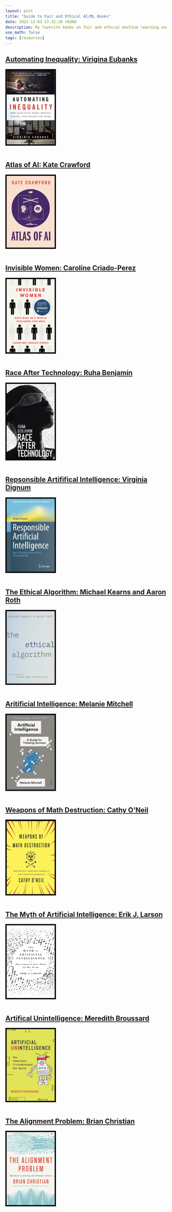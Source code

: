 ```yaml
---
layout: post
title: "Guide to Fair and Ethical AI/ML Books"
date: 2022-12-03 17:32:20 +0300
description: My favorite books on fair and ethical machine learning and artificial intelligence.
use_math: false
tags: [resources]
---
```

## [Automating Inequality: Virigina Eubanks](https://bookshop.org/p/books/automating-inequality-how-high-tech-tools-profile-police-and-punish-the-poor-virginia-eubanks/8445864?ean=9781250215789)

<img
  src="/assets/img/book-covers/inequality.png"
  style="align: left; border: 4px solid black; max-width: 150px; margin: 0 15px 15px 0;"/> 
  

## [Atlas of AI: Kate Crawford](https://bookshop.org/p/books/atlas-of-ai-power-politics-and-the-planetary-costs-of-artificial-intelligence-kate-crawford/17465404?ean=9780300264630)

<img
  src="/assets/img/book-covers/atlas.png"
  style="align: left; border: 4px solid black; max-width: 150px; margin: 0 15px 15px 0;"/> 
  
## [Invisible Women: Caroline Criado-Perez](https://bookshop.org/p/books/invisible-women-data-bias-in-a-world-designed-for-men-caroline-criado-perez/15136602?ean=9781419735219)

<img
  src="/assets/img/book-covers/invisible.png"
  style="align: left; border: 4px solid black; max-width: 150px; margin: 0 15px 15px 0;"/> 
  
## [Race After Technology: Ruha Benjamin](https://bookshop.org/p/books/race-after-technology-abolitionist-tools-for-the-new-jim-code-ruha-benjamin/7508567?ean=9781509526406)

<img
  src="/assets/img/book-covers/race.png"
  style="align: left; border: 4px solid black; max-width: 150px; margin: 0 15px 15px 0;"/> 

## [Repsonsible Artififical Intelligence: Virginia Dignum](https://bookshop.org/p/books/responsible-artificial-intelligence-how-to-develop-and-use-ai-in-a-responsible-way-virginia-dignum/15507515?ean=9783030303730)

<img
  src="/assets/img/book-covers/responsible.png"
  style="align: left; border: 4px solid black; max-width: 150px; margin: 0 15px 15px 0;"/> 

## [The Ethical Algorithm: Michael Kearns and Aaron Roth](https://bookshop.org/p/books/the-ethical-algorithm-the-science-of-socially-aware-algorithm-design-michael-kearns/11705689?ean=9780190948207)

<img
  src="/assets/img/book-covers/ethical.png"
  style="align: left; border: 4px solid black; max-width: 150px; margin: 0 15px 15px 0;"/> 

## [Aritificial Intelligence: Melanie Mitchell](https://us.macmillan.com/books/9780374715236/artificialintelligence)

<img
  src="/assets/img/book-covers/AI.png"
  style="align: left; border: 4px solid black; max-width: 150px; margin: 0 15px 15px 0;"/> 

## [Weapons of Math Destruction: Cathy O'Neil](https://bookshop.org/p/books/weapons-of-math-destruction-how-big-data-increases-inequality-and-threatens-democracy-cathy-o-neil/11438502?ean=9780553418835)

<img
  src="/assets/img/book-covers/math.png"
  style="align: left; border: 4px solid black; max-width: 150px; margin: 0 15px 15px 0;"/> 

## [The Myth of Artificial Intelligence: Erik J. Larson](https://bookshop.org/p/books/the-myth-of-artificial-intelligence-why-computers-can-t-think-the-way-we-do-erik-j-larson/18467605?ean=9780674983519)

<img
  src="/assets/img/book-covers/myth.png"
  style="align: left; border: 4px solid black; max-width: 150px; margin: 0 15px 15px 0;"/> 

## [Artifical Unintelligence: Meredith Broussard](https://bookshop.org/p/books/artificial-unintelligence-how-computers-misunderstand-the-world-meredith-broussard/7352531?ean=9780262537018)

<img
  src="/assets/img/book-covers/unintelligence.png"
  style="align: left; border: 4px solid black; max-width: 150px; margin: 0 15px 15px 0;"/> 

## [The Alignment Problem: Brian Christian](https://bookshop.org/p/books/the-alignment-problem-machine-learning-and-human-values-brian-christian/16099409?ean=9780393635829)

<img
  src="/assets/img/book-covers/alignment.png"
  style="align: left; border: 4px solid black; max-width: 150px; margin: 0 15px 15px 0;"/> 

